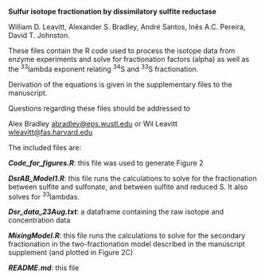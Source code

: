 **Sulfur isotope fractionation by dissimilatory sulfite reductase**

William D. Leavitt, Alexander S. Bradley, André Santos, Inês A.C. Pereira, David T. Johnston.

These files contain the R code used to process the isotope data from enzyme experiments and solve for fractionation factors (alpha) as well as the <sup>33</sup>lambda exponent relating <sup>34</sup>S and <sup>33</sup>S fractionation. 

Derivation of the equations is given in the supplementary files to the manuscript. 

Questions regarding these files should be addressed to

Alex Bradley abradley@eps.wustl.edu
or
Wil Leavitt wleavitt@fas.harvard.edu

The included files are:

***Code\_for\_figures.R***: this file was used to generate Figure 2

***DsrAB\_Model1.R***: this file runs the calculations to solve for the fractionation between sulfite and sulfonate, and between sulfite and reduced S. It also solves for <sup>33</sup>lambdas. 

***Dsr\_data\_23Aug.txt***: a dataframe containing the raw isotope and concentration data

***MixingModel.R***: this file runs the calculations to solve for the secondary fractionation in the two-fractionation model described in the manuscript supplement (and plotted in Figure 2C)

***README.md***: this file